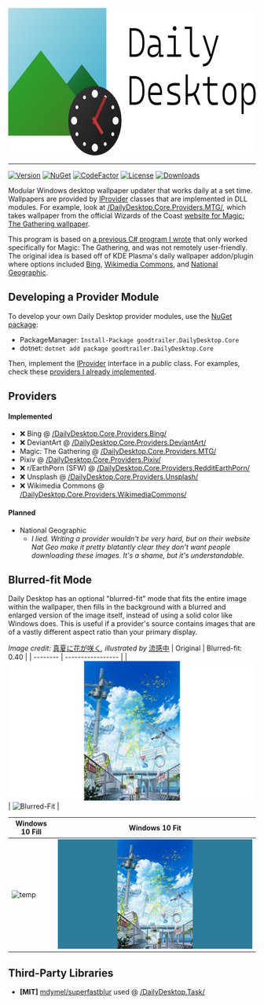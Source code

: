 <img src="assets/banner.png" alt="Daily Desktop" height="300">

---

[![Version](https://img.shields.io/github/v/release/goodtrailer/daily-desktop.svg?color=green&style=flat-square)](https://github.com/goodtrailer/daily-desktop/releases/latest)
[![NuGet](https://img.shields.io/nuget/v/goodtrailer.DailyDesktop.Core.svg?color=steelblue&style=flat-square)](https://www.nuget.org/packages/goodtrailer.DailyDesktop.Core/)
[![CodeFactor](https://www.codefactor.io/repository/github/goodtrailer/daily-desktop/badge/main?style=flat-square)](https://www.codefactor.io/repository/github/goodtrailer/daily-desktop/overview/main)
[![License](https://img.shields.io/github/license/goodtrailer/soyokaze.svg?color=goldenrod&style=flat-square)](https://github.com/goodtrailer/soyokaze/blob/master/LICENSE)
[![Downloads](https://img.shields.io/github/downloads/goodtrailer/daily-desktop/total.svg?color=orange&style=flat-square)](https://somsubhra.github.io/github-release-stats/?username=goodtrailer&repository=daily-desktop&page=1&per_page=0)

Modular Windows desktop wallpaper updater that works daily at a set time. Wallpapers are provided by [IProvider](/DailyDesktop.Core/Providers/IProvider.cs) classes that are implemented in DLL modules. For example, look at [/DailyDesktop.Core.Providers.MTG/](/DailyDesktop.Core.Providers.MTG/), which takes wallpaper from the official Wizards of the Coast [website for Magic: The Gathering wallpaper](https://magic.wizards.com/en/articles/media/wallpapers).

This program is based on [a previous C# program I wrote](https://github.com/goodtrailer/MTG-Wallpaper-OTW) that only worked specifically for Magic: The Gathering, and was not remotely user-friendly. The original idea is based off of KDE Plasma's daily wallpaper addon/plugin where options included [Bing](https://www.bing.com), [Wikimedia Commons](https://commons.wikimedia.org/wiki/Commons:Picture_of_the_day), and [National Geographic](https://www.nationalgeographic.com/photo-of-the-day).

## Developing a Provider Module
To develop your own Daily Desktop provider modules, use the [NuGet package](https://www.nuget.org/packages/goodtrailer.DailyDesktop.Core/):
* PackageManager: `Install-Package goodtrailer.DailyDesktop.Core`
* dotnet: `dotnet add package goodtrailer.DailyDesktop.Core`

Then, implement the [IProvider](/DailyDesktop.Core/Providers/IProvider.cs) interface in a *public* class. For examples, check these [providers I already implemented](#implemented).

## Providers
#### Implemented
* ❌ Bing @ [/DailyDesktop.Core.Providers.Bing/](/DailyDesktop.Core.Providers.Bing/)
* ❌ DeviantArt @ [/DailyDesktop.Core.Providers.DeviantArt/](/DailyDesktop.Core.Providers.DeviantArt/)
* Magic: The Gathering @ [/DailyDesktop.Core.Providers.MTG/](/DailyDesktop.Core.Providers.MTG/)
* Pixiv @ [/DailyDesktop.Core.Providers.Pixiv/](/DailyDesktop.Core.Providers.Pixiv/)
* ❌ r/EarthPorn (SFW) @ [/DailyDesktop.Core.Providers.RedditEarthPorn/](/DailyDesktop.Core.Providers.RedditEarthPorn/)
* ❌ Unsplash @ [/DailyDesktop.Core.Providers.Unsplash/](/DailyDesktop.Core.Providers.Unsplash/)
* ❌ Wikimedia Commons @ [/DailyDesktop.Core.Providers.WikimediaCommons/](/DailyDesktop.Core.Providers.WikimediaCommons/)

#### Planned
* National Geographic
    * *I lied. Writing a provider wouldn't be very hard, but on their website Nat Geo make it pretty blatantly clear they don't want people downloading these images. It's a shame, but it's understandable.*

## Blurred-fit Mode
Daily Desktop has an optional "blurred-fit" mode that fits the entire image within the wallpaper, then fills in the background with a blurred and enlarged version of the image itself, instead of using a solid color like Windows does. This is useful if a provider's source contains images that are of a vastly different aspect ratio than your primary display.

*Image credit:* [真夏に花が咲く](https://www.pixiv.net/en/artworks/88058753)*, illustrated by* [流感中](https://www.pixiv.net/en/users/2712686)
| Original | Blurred-fit: 0.40 |
| -------- | ----------------- |
| ![Original](assets/comparison-original.png) | ![Blurred-Fit](assets/comparison-blurredfit.png) |

| Windows 10 Fill | Windows 10 Fit |
| --------------- | -------------- |
| ![temp](assets/comparison-fill.png) | ![Blurred-Fit](assets/comparison-fit.png) |

## Third-Party Libraries
* **[MIT]** [mdymel/superfastblur](https://github.com/mdymel/superfastblur) used @ [/DailyDesktop.Task/](/DailyDesktop.Task/)
